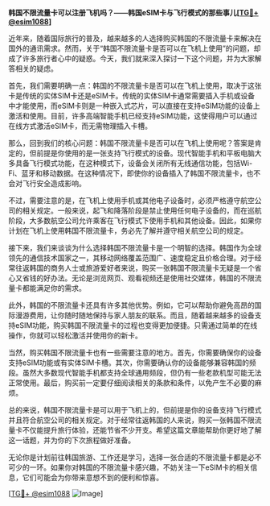 **韩国不限流量卡可以注册飞机吗？——韩国eSIM卡与飞行模式的那些事儿[[TG💪+ @esim1088](https://t.me/s/esim1088)]**

近年来，随着国际旅行的普及，越来越多的人选择购买韩国的不限流量卡来解决在国外的通讯需求。然而，关于“韩国不限流量卡是否可以在飞机上使用”的问题，却成了许多旅行者心中的疑惑。今天，我们就来深入探讨一下这个问题，并为大家解答相关的疑虑。

首先，我们需要明确一点：韩国的不限流量卡是否可以在飞机上使用，取决于这张卡是传统的实体SIM卡还是eSIM卡。传统的实体SIM卡通常需要插入手机或设备中才能使用，而eSIM卡则是一种嵌入式芯片，可以直接在支持eSIM功能的设备上激活和使用。目前，许多高端智能手机已经支持eSIM功能，这使得用户可以通过在线方式激活eSIM卡，而无需物理插入卡槽。

那么，回到我们的核心问题：韩国不限流量卡是否可以在飞机上使用呢？答案是肯定的，但前提是你使用的是一张支持飞行模式的设备。现代智能手机和平板电脑大多具备飞行模式功能，在这种模式下，设备会关闭所有无线通信功能，包括Wi-Fi、蓝牙和移动数据。在这种情况下，即使你的设备插入了韩国不限流量卡，也不会对飞行安全造成影响。

不过，需要注意的是，在飞机上使用手机或其他电子设备时，必须严格遵守航空公司的相关规定。一般来说，起飞和降落阶段是禁止使用任何电子设备的，而在巡航阶段，大多数航空公司允许乘客在飞行模式下使用手机和其他设备。因此，如果你计划在飞机上使用韩国不限流量卡，务必先了解并遵守相关航空公司的规定。

接下来，我们来谈谈为什么选择韩国不限流量卡是一个明智的选择。韩国作为全球领先的通信技术国家之一，其移动网络覆盖范围广、速度稳定且价格合理。对于经常往返韩国的商务人士或旅游爱好者来说，购买一张韩国不限流量卡无疑是一个省心又省钱的好办法。无论是浏览网页、观看视频还是使用社交媒体，韩国的不限流量卡都能满足你的需求。

此外，韩国的不限流量卡还具有许多其他优势。例如，它可以帮助你避免高昂的国际漫游费用，让你随时随地保持与家人朋友的联系。而且，随着越来越多的设备支持eSIM功能，购买韩国不限流量卡的过程也变得更加便捷。只需通过简单的在线操作，你就可以轻松激活并使用你的新卡。

当然，购买韩国不限流量卡也有一些需要注意的地方。首先，你需要确保你的设备支持eSIM功能或有实体SIM卡槽。其次，你需要确认你的设备能够兼容韩国的频段。虽然大多数现代智能手机都支持全球通用频段，但仍有一些老款机型可能无法正常使用。最后，购买前一定要仔细阅读相关的条款和条件，以免产生不必要的麻烦。

总的来说，韩国不限流量卡是可以用于飞机上的，但前提是你的设备支持飞行模式并且符合航空公司的相关规定。对于经常往返韩国的人来说，购买一张韩国不限流量卡不仅能提升旅行体验，还能节省不少开支。希望这篇文章能帮助你更好地了解这一话题，并为你的下次旅程做好准备。

无论你是计划前往韩国旅游、工作还是学习，选择一张合适的不限流量卡都是必不可少的一环。如果你对韩国的不限流量卡感兴趣，不妨关注一下eSIM卡的相关信息，它们可能会为你带来意想不到的便利和惊喜。

[[TG💪+ @esim1088](https://t.me/s/esim1088) ![Image](https://i.postimg.cc/4NQfJmqS/Snipaste-2025-05-13-00-14-12.png)]